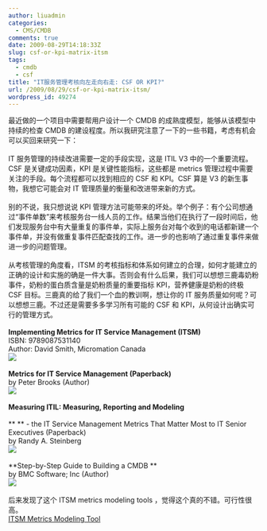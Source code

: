 ```yaml
---
author: liuadmin
categories:
  - CMS/CMDB
comments: true
date: 2009-08-29T14:18:33Z
slug: csf-or-kpi-matrix-itsm
tags:
  - cmdb
  - csf
title: "IT服务管理考核向左走向右走: CSF OR KPI?"
url: /2009/08/29/csf-or-kpi-matrix-itsm/
wordpress_id: 49274
---
```


最近做的一个项目中需要帮用户设计一个 CMDB 的成熟度模型，能够从该模型中持续的检查 CMDB 的建设程度。所以我研究注意了一下的一些书籍，考虑有机会可以买回来研究一下：<br /><br />IT 服务管理的持续改进需要一定的手段实现，这是 ITIL V3 中的一个重要流程。CSF 是关键成功因素，KPI 是关键性能指标，这些都是 metrics 管理过程中需要关注的手段。每个流程都可以找到相应的 CSF 和 KPI。CSF 算是 V3 的新生事物，我想它可能会对 IT 管理质量的衡量和改进带来新的方式。<br /><br />别的不说，我只想说说 KPI 管理方法可能带来的坏处。举个例子：有个公司想通过“事件单数”来考核服务台一线人员的工作。结果当他们在执行了一段时间后，他们发现服务台中有大量重复的事件单，实际上服务台对每个收到的电话都新建一个事件单，并没有做重复事件匹配查找的工作。进一步的也影响了通过重复事件来做进一步的问题管理。<br /><br />从考核管理的角度看，ITSM 的考核指标和体系如何建立的合理，如何才能建立的正确的设计和实施的确是一件大事。否则会有什么后果，我们可以想想三鹿毒奶粉事件，奶粉的蛋白质含量是奶粉质量的重要指标 KPI，营养健康是奶粉的终极 CSF 目标。三鹿真的给了我们一个血的教训啊，想让你的 IT 服务质量如何呢？可以想想三鹿。不过还是需要多多学习所有可能的 CSF 和 KPI，从何设计出确实可行的管理方式。<br /><br />**Implementing Metrics for IT Service Management (ITSM)**<br />ISBN: 9789087531140<br />Author: David Smith, Micromation Canada<br />![](http://ecx.images-amazon.com/images/I/41QQV4NN6EL._BO2,204,203,200_PIsitb-sticker-arrow-click,TopRight,35,-76_AA240_SH20_OU01_.jpg)<br /><br />**Metrics for IT Service Management (Paperback)**<br />by Peter Brooks (Author)<br />![](http://ecx.images-amazon.com/images/I/51G2GFVEZZL._BO2,204,203,200_PIsitb-sticker-arrow-click,TopRight,35,-76_AA240_SH20_OU01_.jpg)<br /><br />**Measuring ITIL: Measuring, Reporting and Modeling**<br /><br />\*\* ** - the IT Service Management Metrics That Matter Most to IT Senior Executives (Paperback)<br />by Randy A. Steinberg<br />![](http://ecx.images-amazon.com/images/I/41QQV4NN6EL._BO2,204,203,200_PIsitb-sticker-arrow-click,TopRight,35,-76_AA240_SH20_OU01_.jpg)<br /><br />**Step-by-Step Guide to Building a CMDB \*\*<br />by BMC Software; Inc (Author)<br />![](http://ecx.images-amazon.com/images/I/41obkAD85tL._SL500_AA240_.jpg)<br /><br />后来发现了这个 ITSM metrics modeling tools ，觉得这个真的不错。可行性很高。<br />[ITSM Metrics Modeling Tool](http://www.itsmcommunity.org/resources/tool/itsm_metrics_modeling_tool/)
